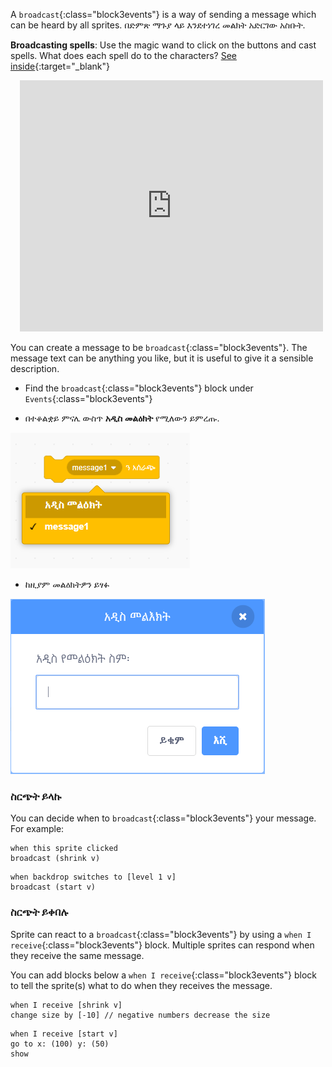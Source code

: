 A `broadcast`{:class="block3events"} is a way of sending a message which can be heard by all sprites. በድምጽ ማጉያ ላይ እንደተነገረ መልክት አድርገው አስቡት.

**Broadcasting spells**: Use the magic wand to click on the buttons and cast spells. What does each spell do to the characters? [See inside](https://scratch.mit.edu/projects/518413238/editor){:target="_blank"}

<div class="scratch-preview" style="margin-left: 15px;">
  <iframe allowtransparency="true" width="485" height="402" src="https://scratch.mit.edu/projects/embed/518413238/?autostart=false" frameborder="0"></iframe>
</div>

You can create a message to be `broadcast`{:class="block3events"}. The message text can be anything you like, but it is useful to give it a sensible description.

+ Find the `broadcast`{:class="block3events"} block under `Events`{:class="block3events"}

+ በተቆልቋይ ምናሌ ውስጥ **አዲስ መልዕክት** የሚለውን ይምረጡ.

![broadcast block dropdown](images/broadcast-block.png)

+ ከዚያም መልዕክትዎን ይፃፉ

![Create a broadcast](images/new-broadcast.png)

### ስርጭት ይላኩ

You can decide when to `broadcast`{:class="block3events"} your message. For example:

```blocks3
when this sprite clicked
broadcast (shrink v)
```

```blocks3
when backdrop switches to [level 1 v]
broadcast (start v)
```

### ስርጭት ይቀበሉ

Sprite can react to a `broadcast`{:class="block3events"} by using a `when I receive`{:class="block3events"} block. Multiple sprites can respond when they receive the same message.

You can add blocks below a `when I receive`{:class="block3events"} block to tell the sprite(s) what to do when they receives the message.

```blocks3
when I receive [shrink v]
change size by [-10] // negative numbers decrease the size
```

```blocks3
when I receive [start v]
go to x: (100) y: (50)
show
```